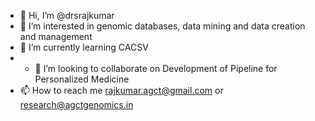 - 👋 Hi, I’m @drsrajkumar
- 👀 I’m interested in genomic databases, data mining and data creation and management
- 🌱 I’m currently learning CACSV
- - 💞️ I’m looking to collaborate on Development of Pipeline for Personalized Medicine
- 📫 How to reach me rajkumar.agct@gmail.com or research@agctgenomics.in

<!---
drsrajkumar/drsrajkumar is a ✨ special ✨ repository because its `README.md` (this file) appears on your GitHub profile.
You can click the Preview link to take a look at your changes.
--->
